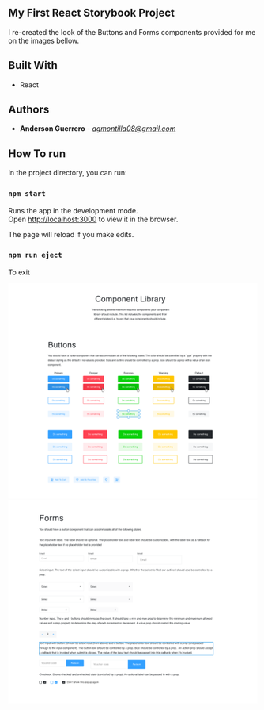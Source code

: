 ## My First React Storybook Project

I re-created the look of the Buttons and Forms components provided for me on the images bellow. 

## Built With

* React

## Authors

* **Anderson Guerrero** - *agmontilla08@gmail.com* 

## How To run

In the project directory, you can run:

### `npm start`

Runs the app in the development mode.<br />
Open [http://localhost:3000](http://localhost:3000) to view it in the browser.

The page will reload if you make edits.

### `npm run eject`

To exit 

![lybrary2](top.png)
![lybrary1](button.png)
